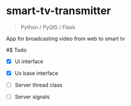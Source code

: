 # smart-tv-transmitter
> Python / PyQt5 / Flask
 
App for broadcasting video from web to smart tv

#$ Todo
- [X] Ui interface
- [X] Ux base interface
- [ ] Server thread class
- [ ] Server signals


